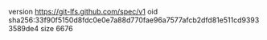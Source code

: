 version https://git-lfs.github.com/spec/v1
oid sha256:33f90f5150d8fdc0e0e7a88d770fae96a7577afcb2dfd81e511cd93933589de4
size 6676
